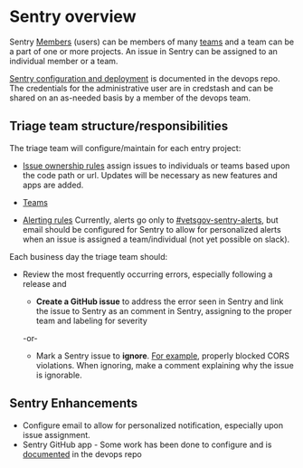 # Sentry overview

Sentry [Members](http://sentry.vetsgov-internal/settings/vets-gov/members/) (users) can be members of many [teams](http://sentry.vetsgov-internal/settings/vets-gov/teams/) and a team can be a part of one or more projects.   An issue in Sentry can be assigned to an individual member or a team. 

[Sentry configuration and deployment](https://github.com/department-of-veterans-affairs/devops/blob/master/ansible/deployment/config/sentry/README.md) is documented in the devops repo. The credentials for the administrative user are in credstash and can be shared on an as-needed basis by a member of the devops team.

## Triage team structure/responsibilities
The triage team will configure/maintain for each entry project:
*  [Issue ownership rules](http://sentry.vetsgov-internal/settings/vets-gov/projects/platform-api-production/ownership/) assign issues to individuals or teams based upon the code path or url. Updates will be necessary as new features and apps are added.

* [Teams](http://sentry.vetsgov-internal/settings/vets-gov/projects/platform-api-production/teams/) 
* [Alerting rules](http://sentry.vetsgov-internal/settings/vets-gov/projects/platform-api-production/alerts/rules/) Currently, alerts go only to [#vetsgov-sentry-alerts](https://dsva.slack.com/messages/CJTDG22NM), but email should be configured for Sentry to allow for personalized alerts when an issue is assigned a team/individual (not yet possible on slack).

Each business day the triage team should:
* Review the most frequently occurring errors, especially following a release and 
    * **Create a GitHub issue** to address the error seen in Sentry and link the issue to Sentry as an comment in Sentry, assigning to the proper team and labeling for severity
    
    -or-
    *  Mark a Sentry issue to **ignore**.  [For example](http://sentry.vetsgov-internal/vets-gov/website-production/issues/12579/activity/), properly blocked CORS violations.  When ignoring, make a comment explaining why the issue is ignorable.


## Sentry Enhancements
* Configure email to allow for personalized notification, especially upon issue assignment. 
* Sentry GitHub app - Some work has been done to configure and is [documented](https://github.com/department-of-veterans-affairs/devops/blob/master/ansible/deployment/config/sentry/README.md#github-integration) in the devops repo
